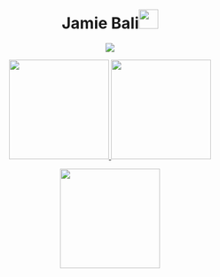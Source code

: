 <h1 align="center"><b>Jamie Bali</b><img src="https://media.giphy.com/media/hvRJCLFzcasrR4ia7z/giphy.gif" width="35"></h1>
<!--  -->
<p align="center">
  <a href="https://github.com/DenverCoder1/readme-typing-svg"><img src="https://readme-typing-svg.herokuapp.com?font=Time+New+Roman&color=cyan&size=25&center=true&vCenter=true&width=600&height=100&lines=Senior+Enterprise+Engineer+@+Acturis+Ltd+++;Machine+Learning+Enthusiast;Raspberry+Pi+Hobbyist;"</a>
                                                                
</p>
<p align="center">
  <a href="https://github.com/JamieBali">
    <img height="180em" src="https://github-readme-stats-eight-theta.vercel.app/api?username=JamieBali&show_icons=true&theme=algolia&include_all_commits=true&count_private=true"/>
  </a>
  <a href="https://github.com/JamieBali">
    <img height="180em" src="https://github-readme-stats-eight-theta.vercel.app/api/top-langs/?username=JamieBali&layout=compact&langs_count=8&theme=algolia"/>
  </a>
</p>

<p align="center">
  <img height="180em" src="https://github-readme-streak-stats.herokuapp.com/?user=JamieBali&theme=dark&hide_border=true"/>
</p>

<img src=""/>

<!--
Here are some ideas to get you started:

- 🔭 I’m currently working on ...
- 🌱 I’m currently learning ...
- 👯 I’m looking to collaborate on ...
- 🤔 I’m looking for help with ...
- 💬 Ask me about ...
- 📫 How to reach me: ...
- 😄 Pronouns: ...
- ⚡ Fun fact: ...
-->
